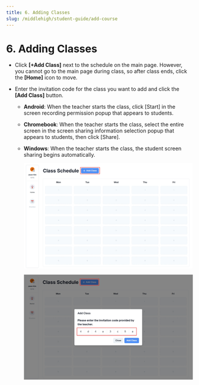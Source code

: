 ```yaml
---
title: 6. Adding Classes
slug: /middlehigh/student-guide/add-course
---
```


# 6. Adding Classes

- Click **[+Add Class]** next to the schedule on the main page.
  However, you cannot go to the main page during class, so after class ends, click the **\[Home]** icon to move.
- Enter the invitation code for the class you want to add and click the **\[Add Class]** button.

  - **Android**: When the teacher starts the class, click \[Start] in the screen recording permission popup that appears to students.
  - **Chromebook**: When the teacher starts the class, select the entire screen in the screen sharing information selection popup that appears to students, then click \[Share].
  - **Windows**: When the teacher starts the class, the student screen sharing begins automatically.

    ![](/img/en_student/en_student_3-6_01.jpg)

    ![](/img/en_student/en_student_3-6_02.jpg)
